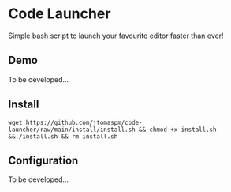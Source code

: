 # Code Launcher

Simple bash script to launch your favourite editor faster than ever!

## Demo

To be developed...

## Install

```
wget https://github.com/jtomaspm/code-launcher/raw/main/install/install.sh && chmod +x install.sh &&./install.sh && rm install.sh
```

## Configuration

To be developed...

